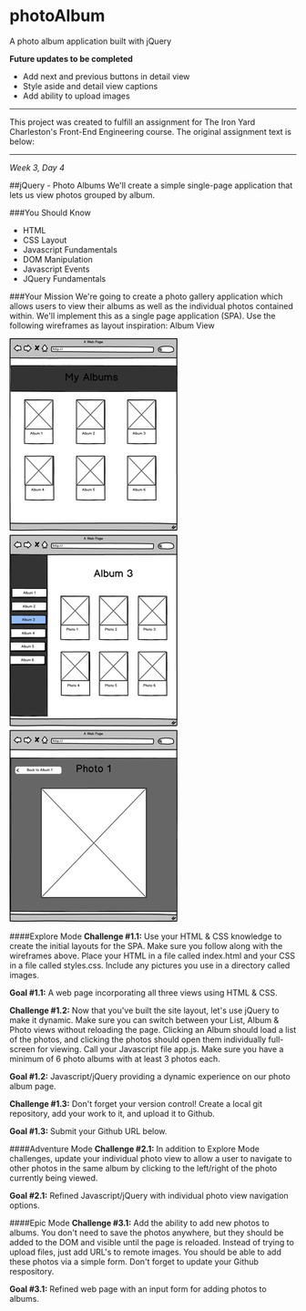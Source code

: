 # photoAlbum
A photo album application built with jQuery

**Future updates to be completed**
* Add next and previous buttons in detail view
* Style aside and detail view captions
* Add ability to upload images

----------------------------------

This project was created to fulfill an assignment for The Iron Yard Charleston's Front-End Engineering course. The original assignment text is below:

----------------------------------

*Week 3, Day 4*

##jQuery - Photo Albums
We'll create a simple single-page application that lets us view photos grouped by album.
  
###You Should Know
* HTML
* CSS Layout
* Javascript Fundamentals
* DOM Manipulation
* Javascript Events
* JQuery Fundamentals

###Your Mission
We're going to create a photo gallery application which allows users to view their albums as well as the individual photos contained within. We'll implement this as a single page application (SPA). Use the following wireframes as layout inspiration: Album View

![alt text](https://raw.githubusercontent.com/adlondon/photoAlbum/master/images/photo-album.png "Photo Album Wireframe")

####Explore Mode
**Challenge #1.1:** Use your HTML & CSS knowledge to create the initial layouts for the SPA. Make sure you follow along with the wireframes above. Place your HTML in a file called index.html and your CSS in a file called styles.css. Include any pictures you use in a directory called images. 

**Goal #1.1:** A web page incorporating all three views using HTML & CSS.

**Challenge #1.2:** Now that you've built the site layout, let's use jQuery to make it dynamic. Make sure you can switch between your List, Album & Photo views without reloading the page. Clicking an Album should load a list of the photos, and clicking the photos should open them individually full-screen for viewing. Call your Javascript file app.js. Make sure you have a minimum of 6 photo albums with at least 3 photos each. 

**Goal #1.2:** Javascript/jQuery providing a dynamic experience on our photo album page.

**Challenge #1.3:** Don't forget your version control! Create a local git repository, add your work to it, and upload it to Github. 

**Goal #1.3:** Submit your Github URL below.

####Adventure Mode
**Challenge #2.1:** In addition to Explore Mode challenges, update your individual photo view to allow a user to navigate to other photos in the same album by clicking to the left/right of the photo currently being viewed. 

**Goal #2.1:** Refined Javascript/jQuery with individual photo view navigation options.

####Epic Mode
**Challenge #3.1:** Add the ability to add new photos to albums. You don't need to save the photos anywhere, but they should be added to the DOM and visible until the page is reloaded. Instead of trying to upload files, just add URL's to remote images. You should be able to add these photos via a simple form. Don't forget to update your Github respository. 

**Goal #3.1:** Refined web page with an input form for adding photos to albums.
